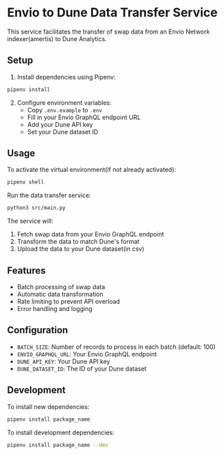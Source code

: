 # Envio to Dune Data Transfer Service

This service facilitates the transfer of swap data from an Envio Network indexer(amertis) to Dune Analytics.

## Setup

1. Install dependencies using Pipenv:
```bash
pipenv install
```

2. Configure environment variables:
   - Copy `.env.example` to `.env` 
   - Fill in your Envio GraphQL endpoint URL
   - Add your Dune API key
   - Set your Dune dataset ID

## Usage

To activate the virtual environment(if not already activated):
```bash
pipenv shell
```

Run the data transfer service:
```bash
python3 src/main.py
```

The service will:
1. Fetch swap data from your Envio GraphQL endpoint
2. Transform the data to match Dune's format
3. Upload the data to your Dune dataset(in csv)

## Features

- Batch processing of swap data
- Automatic data transformation
- Rate limiting to prevent API overload
- Error handling and logging

## Configuration

- `BATCH_SIZE`: Number of records to process in each batch (default: 100)
- `ENVIO_GRAPHQL_URL`: Your Envio GraphQL endpoint
- `DUNE_API_KEY`: Your Dune API key
- `DUNE_DATASET_ID`: The ID of your Dune dataset

## Development



To install new dependencies:
```bash
pipenv install package_name
```

To install development dependencies:
```bash
pipenv install package_name --dev
``` 